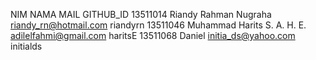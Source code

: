  NIM 		NAMA 				MAIL 					GITHUB_ID
 13511014	Riandy Rahman Nugraha		riandy_rn@hotmail.com			riandyrn
 13511046	Muhammad Harits S. A. H. E. 	adilelfahmi@gmail.com			haritsE
 13511068 	Daniel				initia_ds@yahoo.com			initialds
